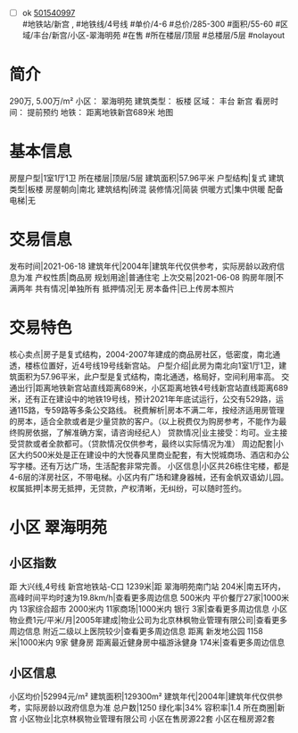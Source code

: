 - [ ] ok [501540997](https://bj.5i5j.com/ershoufang/501540997.html)  
 #地铁站/新宫 ,  #地铁线/4号线
#单价/4-6 #总价/285-300 #面积/55-60   #区域/丰台/新宫/小区-翠海明苑 #在售 #所在楼层/顶层 #总楼层/5层 #nolayout 
# 简介 
 290万,  5.00万/m² 
小区： 翠海明苑
建筑类型： 板楼
区域： 丰台 新宫
看房时间： 提前预约
地铁： 距离地铁新宫689米 地图
# 基本信息 
 房屋户型|1室1厅1卫
所在楼层|顶层/5层
建筑面积|57.96平米
户型结构|复式
建筑类型|板楼
房屋朝向|南北
建筑结构|砖混
装修情况|简装
供暖方式|集中供暖
配备电梯|无
# 交易信息 
 发布时间|2021-06-18
建筑年代|2004年|建筑年代仅供参考，实际房龄以政府信息为准
产权性质|商品房
规划用途|普通住宅
上次交易|2021-06-08
购房年限|不满两年
共有情况|单独所有
抵押情况|无
房本备件|已上传房本照片
# 交易特色 
 核心卖点|房子是复式结构，2004-2007年建成的商品房社区，低密度，南北通透，楼栋位置好，近4号线19号线新宫站。
户型介绍|此房为南北向1室1厅1卫，建筑面积为57.96平米，此户型是复式结构，南北通透，格局好，空间利用率高。
交通出行|距离地铁新宫站直线距离689米，小区距离地铁4号线新宫站直线距离689米，还有正在建设中的地铁19号线，预计2021年年底试运行，公交有529路，运通115路，专59路等多条公交路线。
税费解析|房本不满二年，按经济适用房管理的房本，适合全款或者是少量贷款的客户。（以上税费仅为购房参考，不能作为最终购房依据，了解准确方案，请咨询经纪人）
贷款情况|业主接受：均可。业主接受贷款或者全款都可。（贷款情况仅供参考，最终以实际情况为准）
周边配套|小区大约500米处是正在建设中的大悦春风里商业配套，有大悦城商场、酒店和办公写字楼。还有万达广场，生活配套非常完善。
小区信息|小区共26栋住宅楼，都是4-6层的洋房社区，不带电梯。小区内有广场和建身器械，还有金帆双语幼儿园。
权属抵押|本房无抵押，无贷款，产权清晰，无纠纷，可以随时签约。
# 小区 翠海明苑
## 小区指数 
 距 大兴线,4号线 新宫地铁站-C口 1239米|距 翠海明苑南门站 204米|南五环内， 高峰时间平均时速为19.8km/h|查看更多周边信息
500米内 平价餐厅27家|1000米内 13家综合超市
2000米内 11家商场|1000米内 银行 3家|查看更多周边信息
小区物业费1元/平米/月|2005年建成|物业公司为北京林枫物业管理有限公司|查看更多周边信息
附近二级以上医院较少|查看更多周边信息
距离 新发地公园 1158米|1000米内 9家 健身房
距离最近健身房中福游泳健身 174米|查看更多周边信息
## 小区信息 
 小区均价|52994元/m²
建筑面积|129300m²
建筑年代|2004年|建筑年代仅供参考，实际房龄以政府信息为准
总户数|1250
绿化率|34%
容积率|1.4
所在商圈|新宫
小区物业|北京林枫物业管理有限公司
小区在售房源22套
小区在租房源2套
